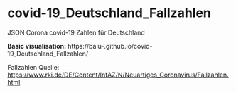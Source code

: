 # covid-19_Deutschland_Fallzahlen
JSON Corona covid-19 Zahlen für Deutschland

__Basic visualisation:__
https://balu-.github.io/covid-19_Deutschland_Fallzahlen/






Fallzahlen Quelle:
https://www.rki.de/DE/Content/InfAZ/N/Neuartiges_Coronavirus/Fallzahlen.html
